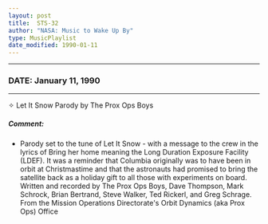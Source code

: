 ```yaml
---
layout: post
title:  STS-32
author: "NASA: Music to Wake Up By"
type: MusicPlaylist
date_modified: 1990-01-11
---
```


----
### DATE: January 11, 1990
----
✧ Let It Snow Parody by The Prox Ops Boys

##### Comment:
* Parody set to the tune of Let It Snow - with a message to the crew in the lyrics of Bring her home meaning the Long Duration Exposure Facility (LDEF). It was a reminder that Columbia originally was to have been in orbit at Christmastime and that the astronauts had promised to bring the satellite back as a holiday gift to all those with experiments on board. Written and recorded by The Prox Ops Boys, Dave Thompson, Mark Schrock, Brian Bertrand, Steve Walker, Ted Rickerl, and Greg Schrage. From the Mission Operations Directorate's Orbit Dynamics (aka Prox Ops) Office

